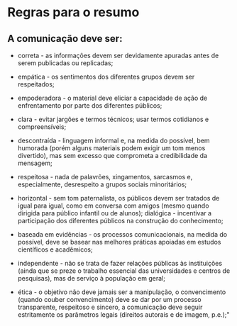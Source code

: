 # Regras para o resumo

## A comunicação deve ser:

* correta - as informações devem ser devidamente apuradas antes de serem publicadas ou replicadas;

* empática - os sentimentos dos diferentes grupos devem ser respeitados;

* empoderadora - o material deve eliciar a capacidade de ação de enfrentamento por parte dos diferentes públicos;

* clara - evitar jargões e termos técnicos; usar termos cotidianos e compreensíveis;

* descontraída - linguagem informal e, na medida do possível, bem humorada (porém alguns materiais podem exigir um tom menos divertido), mas sem excesso que comprometa a credibilidade da mensagem;

* respeitosa - nada de palavrões, xingamentos, sarcasmos e, especialmente, desrespeito a grupos sociais minoritários;

* horizontal - sem tom paternalista, os públicos devem ser tratados de igual para igual, como em conversa com amigos (mesmo quando dirigida para público infantil ou de alunos);
dialógica - incentivar a participação dos diferentes públicos na construção do conhecimento;

* baseada em evidências - os processos comunicacionais, na medida do possível, deve se basear nas melhores práticas apoiadas em estudos científicos e acadêmicos;

* independente - não se trata de fazer relações públicas às instituições (ainda que se preze o trabalho essencial das universidades e centros de pesquisas), mas de serviço à população em geral;

* ética - o objetivo não deve jamais ser a manipulação, o convencimento (quando couber convencimento) deve se dar por um processo transparente, respeitoso e sincero, a comunicação deve seguir estritamente os parâmetros legais (direitos autorais e de imagem, p.e.);"
